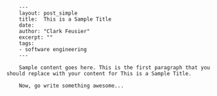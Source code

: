         ---
        layout: post_simple
        title:  This is a Sample Title
        date:   
        author: "Clark Feusier"
        excerpt: ""
        tags:
        - software engineering
        ---
         
        Sample content goes here. This is the first paragraph that you should replace with your content for This is a Sample Title.
         
        Now, go write something awesome...
